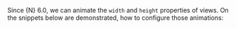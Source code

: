 Since {N} 6.0, we can animate the `width` and `height` properties of views. On the snippets below are demonstrated, how to configure those animations:

<snippet id='animation-properties-width-height'/>
<snippet id='animation-properties-width-height-ts'/>
<snippet id='animation-properties-width-height-xml'/>
